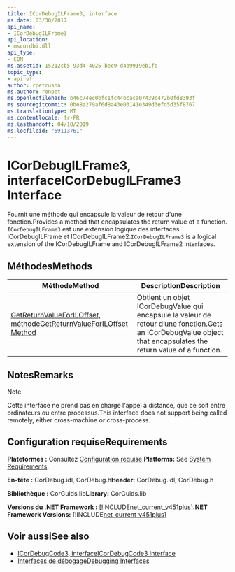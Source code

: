 ```yaml
---
title: ICorDebugILFrame3, interface
ms.date: 03/30/2017
api_name:
- ICorDebugILFrame3
api_location:
- mscordbi.dll
api_type:
- COM
ms.assetid: 15212cb5-93d4-4025-bec9-d4b9919eb1fe
topic_type:
- apiref
author: rpetrusha
ms.author: ronpet
ms.openlocfilehash: b46c74ec0bfc1fc44bcaca07439c472b0fd8393f
ms.sourcegitcommit: 0be8a279af6d8a43e03141e349d3efd5d35f8767
ms.translationtype: MT
ms.contentlocale: fr-FR
ms.lasthandoff: 04/18/2019
ms.locfileid: "59113761"
---
```

# <a name="icordebugilframe3-interface"></a><span data-ttu-id="29760-102">ICorDebugILFrame3, interface</span><span class="sxs-lookup"><span data-stu-id="29760-102">ICorDebugILFrame3 Interface</span></span>
<span data-ttu-id="29760-103">Fournit une méthode qui encapsule la valeur de retour d'une fonction.</span><span class="sxs-lookup"><span data-stu-id="29760-103">Provides a method that encapsulates the return value of a function.</span></span> <span data-ttu-id="29760-104">`ICorDebugILFrame3` est une extension logique des interfaces ICorDebugILFrame et ICorDebugILFrame2.</span><span class="sxs-lookup"><span data-stu-id="29760-104">`ICorDebugILFrame3` is a logical extension of the ICorDebugILFrame and ICorDebugILFrame2 interfaces.</span></span>  
  
## <a name="methods"></a><span data-ttu-id="29760-105">Méthodes</span><span class="sxs-lookup"><span data-stu-id="29760-105">Methods</span></span>  
  
|<span data-ttu-id="29760-106">Méthode</span><span class="sxs-lookup"><span data-stu-id="29760-106">Method</span></span>|<span data-ttu-id="29760-107">Description</span><span class="sxs-lookup"><span data-stu-id="29760-107">Description</span></span>|  
|------------|-----------------|  
|[<span data-ttu-id="29760-108">GetReturnValueForILOffset, méthode</span><span class="sxs-lookup"><span data-stu-id="29760-108">GetReturnValueForILOffset Method</span></span>](../../../../docs/framework/unmanaged-api/debugging/icordebugilframe3-getreturnvalueforiloffset-method.md)|<span data-ttu-id="29760-109">Obtient un objet ICorDebugValue qui encapsule la valeur de retour d’une fonction.</span><span class="sxs-lookup"><span data-stu-id="29760-109">Gets an ICorDebugValue object that encapsulates the return value of a function.</span></span>|  
  
## <a name="remarks"></a><span data-ttu-id="29760-110">Notes</span><span class="sxs-lookup"><span data-stu-id="29760-110">Remarks</span></span>  
  
> [!NOTE]
>  <span data-ttu-id="29760-111">Cette interface ne prend pas en charge l'appel à distance, que ce soit entre ordinateurs ou entre processus.</span><span class="sxs-lookup"><span data-stu-id="29760-111">This interface does not support being called remotely, either cross-machine or cross-process.</span></span>  
  
## <a name="requirements"></a><span data-ttu-id="29760-112">Configuration requise</span><span class="sxs-lookup"><span data-stu-id="29760-112">Requirements</span></span>  
 <span data-ttu-id="29760-113">**Plateformes :** Consultez [Configuration requise](../../../../docs/framework/get-started/system-requirements.md).</span><span class="sxs-lookup"><span data-stu-id="29760-113">**Platforms:** See [System Requirements](../../../../docs/framework/get-started/system-requirements.md).</span></span>  
  
 <span data-ttu-id="29760-114">**En-tête :** CorDebug.idl, CorDebug.h</span><span class="sxs-lookup"><span data-stu-id="29760-114">**Header:** CorDebug.idl, CorDebug.h</span></span>  
  
 <span data-ttu-id="29760-115">**Bibliothèque :** CorGuids.lib</span><span class="sxs-lookup"><span data-stu-id="29760-115">**Library:** CorGuids.lib</span></span>  
  
 <span data-ttu-id="29760-116">**Versions du .NET Framework :** [!INCLUDE[net_current_v451plus](../../../../includes/net-current-v451plus-md.md)]</span><span class="sxs-lookup"><span data-stu-id="29760-116">**.NET Framework Versions:** [!INCLUDE[net_current_v451plus](../../../../includes/net-current-v451plus-md.md)]</span></span>  
  
## <a name="see-also"></a><span data-ttu-id="29760-117">Voir aussi</span><span class="sxs-lookup"><span data-stu-id="29760-117">See also</span></span>

- [<span data-ttu-id="29760-118">ICorDebugCode3, interface</span><span class="sxs-lookup"><span data-stu-id="29760-118">ICorDebugCode3 Interface</span></span>](../../../../docs/framework/unmanaged-api/debugging/icordebugcode3-interface.md)
- [<span data-ttu-id="29760-119">Interfaces de débogage</span><span class="sxs-lookup"><span data-stu-id="29760-119">Debugging Interfaces</span></span>](../../../../docs/framework/unmanaged-api/debugging/debugging-interfaces.md)
